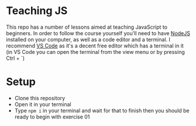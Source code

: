 # Teaching JS

This repo has a number of lessons aimed at teaching JavaScript to beginners. In order to follow the course yourself you'll need to have [NodeJS](https://nodejs.org/) installed on your computer, as well as a code editor and a terminal. I recommend [VS Code](https://code.visualstudio.com/) as it's a decent free editor which has a terminal in it (in VS Code you can open the terminal from the view menu or by pressing Ctrl + `)

# Setup

- Clone this repository
- Open it in your terminal
- Type `npm i` in your terminal and wait for that to finish then you should be ready to begin with exercise 01


